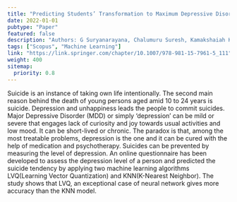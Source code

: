 ```yaml
---
title: "Predicting Students’ Transformation to Maximum Depressive Disorder and Level of Suicidal Tendency"
date: 2022-01-01
pubtype: "Paper"
featured: false
description: "Authors: G Suryanarayana, Chalumuru Suresh, Kamakshaiah Kolli"
tags: ["Scopus", "Machine Learning"]
link: "https://link.springer.com/chapter/10.1007/978-981-15-7961-5_111"
weight: 400
sitemap:
  priority: 0.8
---
```


Suicide is an instance of taking own life intentionally. The second main reason behind the death of young persons aged amid 10 to 24 years is suicide. Depression and unhappiness leads the people to commit suicides. Major Depressive Disorder (MDD) or simply ‘depression’ can be mild or severe that engages lack of curiosity and joy towards usual activities and low mood. It can be short-lived or chronic. The paradox is that, among the most treatable problems, depression is the one and it can be cured with the help of medication and psychotherapy. Suicides can be prevented by measuring the level of depression. An online questionnaire has been developed to assess the depression level of a person and predicted the suicide tendency by applying two machine learning algorithms LVQ(Learning Vector Quantization) and KNN(K-Nearest Neighbor). The study shows that LVQ, an exceptional case of neural network gives more accuracy than the KNN model.
